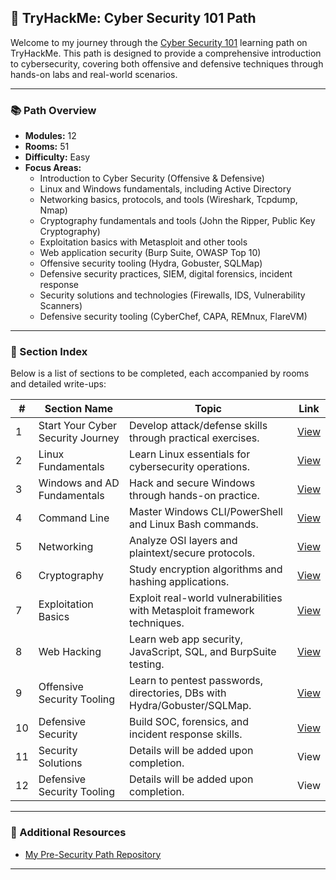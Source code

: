 ## 🧠 TryHackMe: Cyber Security 101 Path

Welcome to my journey through the [Cyber Security 101](https://tryhackme.com/path/outline/cybersecurity101) learning path on TryHackMe. This path is designed to provide a comprehensive introduction to cybersecurity, covering both offensive and defensive techniques through hands-on labs and real-world scenarios.

---

### 📚 Path Overview

- **Modules:** 12
- **Rooms:** 51
- **Difficulty:** Easy
- **Focus Areas:**
  - Introduction to Cyber Security (Offensive & Defensive)
  - Linux and Windows fundamentals, including Active Directory
  - Networking basics, protocols, and tools (Wireshark, Tcpdump, Nmap)
  - Cryptography fundamentals and tools (John the Ripper, Public Key Cryptography)
  - Exploitation basics with Metasploit and other tools
  - Web application security (Burp Suite, OWASP Top 10)
  - Offensive security tooling (Hydra, Gobuster, SQLMap)
  - Defensive security practices, SIEM, digital forensics, incident response
  - Security solutions and technologies (Firewalls, IDS, Vulnerability Scanners)
  - Defensive security tooling (CyberChef, CAPA, REMnux, FlareVM)

---

### 📁 Section Index

Below is a list of sections to be completed, each accompanied by rooms and detailed write-ups:

| #  | Section Name                         | Topic                                                                    | Link                                                                |
|----|--------------------------------------|--------------------------------------------------------------------------|---------------------------------------------------------------------|
| 1  | Start Your Cyber Security Journey    | Develop attack/defense skills through practical exercises.               | [View](https://github.com/MQKGitHub/Introduction-to-Cyber-Security) |
| 2  | Linux Fundamentals                   | Learn Linux essentials for cybersecurity operations.                     | [View](https://github.com/MQKGitHub/Linux-Fundamentals)             |
| 3  | Windows and AD Fundamentals          | Hack and secure Windows through hands-on practice.                       | [View](https://github.com/MQKGitHub/Windows-Fundamentals)           |
| 4  | Command Line                         | Master Windows CLI/PowerShell and Linux Bash commands.                   | [View](https://github.com/MQKGitHub/Command-Line/)                  |
| 5  | Networking                           | Analyze OSI layers and plaintext/secure protocols.                       | [View](https://github.com/MQKGitHub/Networking/)                    |
| 6  | Cryptography                         | Study encryption algorithms and hashing applications.                    | [View](https://github.com/MQKGitHub/Cryptography/)                  |
| 7  | Exploitation Basics                  | Exploit real-world vulnerabilities with Metasploit framework techniques. | [View](https://github.com/MQKGitHub/Exploitation-Basics/)           |
| 8  | Web Hacking                          | Learn web app security, JavaScript, SQL, and BurpSuite testing.          | [View](https://github.com/MQKGitHub/Web-Hacking/)                   |
| 9  | Offensive Security Tooling           | Learn to pentest passwords, directories, DBs with Hydra/Gobuster/SQLMap. | [View](https://github.com/MQKGitHub/Offensive-Security-Tooling/)    |
| 10 | Defensive Security                   | Build SOC, forensics, and incident response skills.                      | [View](https://github.com/MQKGitHub/Defensive-Security/)            |
| 11 | Security Solutions                   | Details will be added upon completion.                                   | View                                                    |
| 12 | Defensive Security Tooling           | Details will be added upon completion.                                   | View                                                   |

---

### 🔗 Additional Resources

- [My Pre-Security Path Repository](https://github.com/MQKGitHub/Pre-Security)

---
